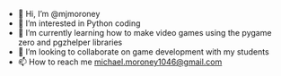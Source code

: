 - 👋 Hi, I’m @mjmoroney
- 👀 I’m interested in Python coding
- 🌱 I’m currently learning how to make video games using the pygame zero and pgzhelper libraries
- 💞️ I’m looking to collaborate on game development with my students
- 📫 How to reach me michael.moroney1046@gmail.com

<!---
mjmoroney/mjmoroney is a ✨ special ✨ repository because its `README.md` (this file) appears on your GitHub profile.
You can click the Preview link to take a look at your changes.
--->
